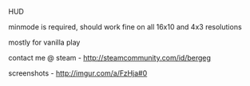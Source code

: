 HUD

minmode is required,
should work fine on all 16x10 and 4x3 resolutions

mostly for vanilla play

contact me @ steam - http://steamcommunity.com/id/bergeg

screenshots - http://imgur.com/a/FzHja#0
